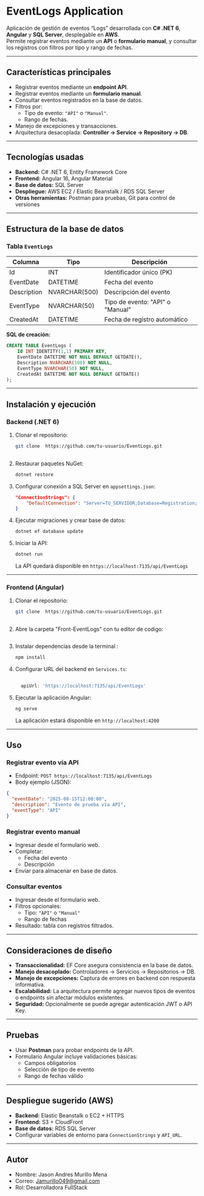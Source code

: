 
# EventLogs Application

Aplicación de gestión de eventos “Logs” desarrollada con **C# .NET 6**, **Angular** y **SQL Server**, desplegable en **AWS**.  
Permite registrar eventos mediante un **API** o **formulario manual**, y consultar los registros con filtros por tipo y rango de fechas.  

---

## Características principales

- Registrar eventos mediante un **endpoint API**.
- Registrar eventos mediante un **formulario manual**.
- Consultar eventos registrados en la base de datos.
- Filtros por:
  - Tipo de evento: `"API"` o `"Manual"`.
  - Rango de fechas.
- Manejo de excepciones y transacciones.
- Arquitectura desacoplada: **Controller → Service → Repository → DB**.

---

## Tecnologías usadas

- **Backend:** C# .NET 6, Entity Framework Core  
- **Frontend:** Angular 16, Angular Material  
- **Base de datos:** SQL Server  
- **Despliegue:** AWS EC2 / Elastic Beanstalk / RDS SQL Server  
- **Otras herramientas:** Postman para pruebas, Git para control de versiones

---

## Estructura de la base de datos

### Tabla `EventLogs`

| Columna      | Tipo          | Descripción                          |
|--------------|---------------|--------------------------------------|
| Id           | INT           | Identificador único (PK)             |
| EventDate    | DATETIME      | Fecha del evento                     |
| Description  | NVARCHAR(500) | Descripción del evento               |
| EventType    | NVARCHAR(50)  | Tipo de evento: "API" o "Manual"    |
| CreatedAt    | DATETIME      | Fecha de registro automático         |

**SQL de creación:**

```sql
CREATE TABLE EventLogs (
    Id INT IDENTITY(1,1) PRIMARY KEY,
    EventDate DATETIME NOT NULL DEFAULT GETDATE(),
    Description NVARCHAR(500) NOT NULL,
    EventType NVARCHAR(50) NOT NULL,
    CreatedAt DATETIME NOT NULL DEFAULT GETDATE()
);
```

---

## Instalación y ejecución

### Backend (.NET 6)

1. Clonar el repositorio:  
   ```bash
   git clone  https://github.com/tu-usuario/EventLogs.git
  
   ```

2. Restaurar paquetes NuGet:  
   ```bash
   dotnet restore
   ```

3. Configurar conexión a SQL Server en `appsettings.json`:  
   ```json
   "ConnectionStrings": {
       "DefaultConnection": "Server=TU_SERVIDOR;Database=Registration;User Id=USUARIO;Password=CONTRASEÑA;"
   }
   ```

4. Ejecutar migraciones y crear base de datos:  
   ```bash
   dotnet ef database update
   ```

5. Iniciar la API:  
   ```bash
   dotnet run
   ```

   La API quedará disponible en `https://localhost:7135/api/EventLogs`

---

### Frontend (Angular)

1. Clonar el repositorio:  
   ```bash
   git clone  https://github.com/tu-usuario/EventLogs.git
  
2. Abre la carpeta "Front-EventLogs" con tu editor de codigo:  
   ```bash

3. Instalar dependencias desde la terminal :  
   ```bash
   npm install
   ```

4. Configurar URL del backend en `Services.ts`:  
   ```ts
  
     apiUrl: 'https://localhost:7135/api/EventLogs'
   
   ```
5. Ejecutar la aplicación Angular:  
   ```bash
   ng serve
   ```

   La aplicación estará disponible en `http://localhost:4200`

---

## Uso

### Registrar evento vía API

- Endpoint: `POST https://localhost:7135/api/EventLogs`
- Body ejemplo (JSON):  
```json
{
  "eventDate": "2025-08-15T12:00:00",
  "description": "Evento de prueba vía API",
  "eventType": "API"
}
```

### Registrar evento manual

- Ingresar desde el formulario web.
- Completar:
  - Fecha del evento
  - Descripción
- Enviar para almacenar en base de datos.

### Consultar eventos

- Ingresar desde el formulario web.
- Filtros opcionales:
  - Tipo: `"API"` o `"Manual"`
  - Rango de fechas
- Resultado: tabla con registros filtrados.

---

## Consideraciones de diseño

- **Transaccionalidad:** EF Core asegura consistencia en la base de datos.
- **Manejo desacoplado:** Controladores → Servicios → Repositorios → DB.
- **Manejo de excepciones:** Captura de errores en backend con respuesta informativa.
- **Escalabilidad:** La arquitectura permite agregar nuevos tipos de eventos o endpoints sin afectar módulos existentes.
- **Seguridad:** Opcionalmente se puede agregar autenticación JWT o API Key.

---

## Pruebas

- Usar **Postman** para probar endpoints de la API.
- Formulario Angular incluye validaciones básicas:
  - Campos obligatorios
  - Selección de tipo de evento
  - Rango de fechas válido

---

## Despliegue sugerido (AWS)

- **Backend:** Elastic Beanstalk o EC2 + HTTPS
- **Frontend:** S3 + CloudFront
- **Base de datos:** RDS SQL Server
- Configurar variables de entorno para `ConnectionStrings` y `API_URL`.

---

## Autor

- Nombre: Jason Andres Murillo Mena
- Correo: Jamurillo049@gmail.com
- Rol: Desarrolladora FullStack
